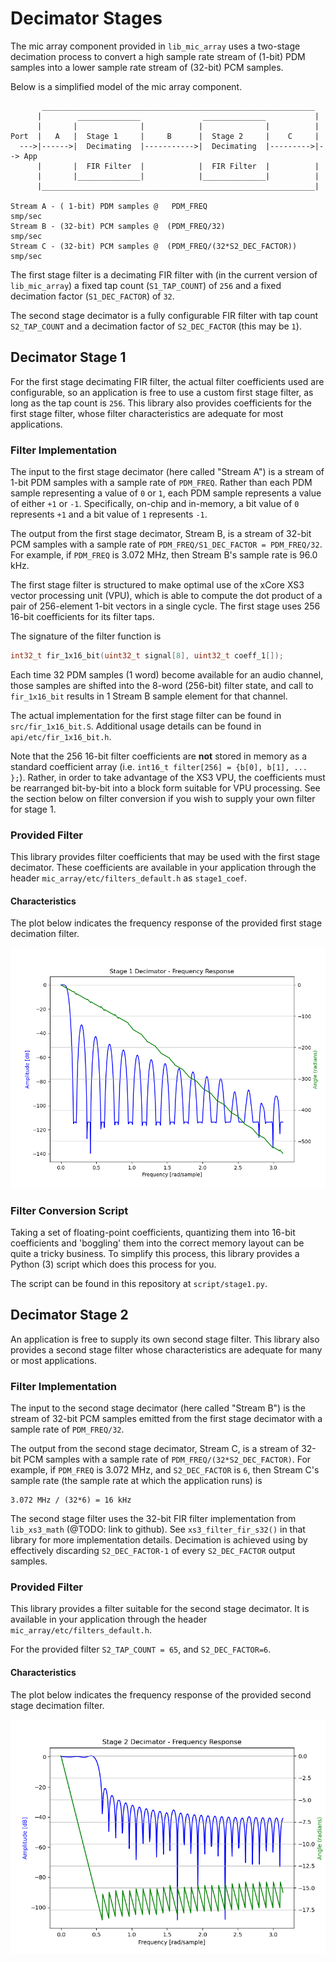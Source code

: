 
# Decimator Stages

The mic array component provided in `lib_mic_array` uses a two-stage decimation
process to convert a high sample rate stream of (1-bit) PDM samples into a lower
sample rate stream of (32-bit) PCM samples.

Below is a simplified model of the mic array component.

           _____________________________________________________________
          |        ______________              ______________           |
          |       |              |            |              |          |
    Port  |   A   |  Stage 1     |     B      |  Stage 2     |    C     |
      --->|------>|  Decimating  |----------->|  Decimating  |--------->|--> App
          |       |  FIR Filter  |            |  FIR Filter  |          |
          |       |______________|            |______________|          |
          |_____________________________________________________________|
    
    Stream A - ( 1-bit) PDM samples @   PDM_FREQ                      smp/sec
    Stream B - (32-bit) PCM samples @  (PDM_FREQ/32)                  smp/sec
    Stream C - (32-bit) PCM samples @  (PDM_FREQ/(32*S2_DEC_FACTOR))  smp/sec


The first stage filter is a decimating FIR filter with (in the current version
of `lib_mic_array`) a fixed tap count (`S1_TAP_COUNT`) of `256` and a fixed 
decimation factor (`S1_DEC_FACTOR`) of `32`.

The second stage decimator is a fully configurable FIR filter with tap count 
`S2_TAP_COUNT` and a decimation factor of `S2_DEC_FACTOR` (this may be `1`).

## Decimator Stage 1

For the first stage decimating FIR filter, the actual filter coefficients used 
are configurable, so an application is free to use a custom first stage filter, 
as long as the tap count is `256`. This library also provides coefficients for 
the first stage filter, whose filter characteristics are adequate for most applications.

### Filter Implementation

The input to the first stage decimator (here called "Stream A") is a stream of 
1-bit PDM samples with a sample rate of `PDM_FREQ`.  Rather than each PDM sample 
representing a value of `0` or `1`, each PDM sample represents a value of either 
`+1` or `-1`. Specifically, on-chip and in-memory, a bit value of `0` represents 
`+1` and a bit value of `1` represents `-1`.

The output from the first stage decimator, Stream B, is a stream of 32-bit PCM
samples with a sample rate of `PDM_FREQ/S1_DEC_FACTOR = PDM_FREQ/32`. For 
example, if `PDM_FREQ` is 3.072 MHz, then Stream B's sample rate is 96.0 kHz.

The first stage filter is structured to make optimal use of the xCore XS3 vector
processing unit (VPU), which is able to compute the dot product of a pair of 
256-element 1-bit vectors in a single cycle. The first stage uses 256 16-bit 
coefficients for its filter taps.

The signature of the filter function is 

```c
int32_t fir_1x16_bit(uint32_t signal[8], uint32_t coeff_1[]);
```

Each time 32 PDM samples (1 word) become available for an audio channel, those 
samples are shifted into the 8-word (256-bit) filter state, and call to 
`fir_1x16_bit` results in 1 Stream B sample element for that channel.

The actual implementation for the first stage filter can be found in 
`src/fir_1x16_bit.S`. Additional usage details can be found in
`api/etc/fir_1x16_bit.h`.

Note that the 256 16-bit filter coefficients are **not** stored in memory as a
standard coefficient array (i.e. `int16_t filter[256] = {b[0], b[1], ... };`).
Rather, in order to take advantage of the XS3 VPU, the coefficients must be 
rearranged bit-by-bit into a block form suitable for VPU processing. See the
section below on filter conversion if you wish to supply your own filter for
stage 1.

### Provided Filter

This library provides filter coefficients that may be used with the first stage
decimator. These coefficients are available in your application through the
header `mic_array/etc/filters_default.h` as `stage1_coef`.

#### Characteristics

The plot below indicates the frequency response of the provided first stage
decimation filter.

![](stage1_freq_response.png)

<!-- @TODO Include additional information about the characteristics/performance of
the provided first stage filter. -->

### Filter Conversion Script

Taking a set of floating-point coefficients, quantizing them into 16-bit 
coefficients and 'boggling' them into the correct memory layout can be quite a
tricky business.  To simplify this process, this library provides a Python (3)
script which does this process for you.

The script can be found in this repository at `script/stage1.py`.

<!-- @TODO Fix Script. It is currently set up to look for a specific `.pkl` file and
pull coefficients from there. It should be redone properly with helpful 
`argparse` output and hints. -->


## Decimator Stage 2

An application is free to supply its own second stage filter. This library also 
provides a second stage filter whose characteristics are adequate for many or 
most applications.

### Filter Implementation

The input to the second stage decimator (here called "Stream B") is the stream
of 32-bit PCM samples emitted from the first stage decimator with a sample rate
of `PDM_FREQ/32`.

The output from the second stage decimator, Stream C, is a stream of 32-bit PCM
samples with a sample rate of `PDM_FREQ/(32*S2_DEC_FACTOR)`. For example, if 
`PDM_FREQ` is 3.072 MHz, and `S2_DEC_FACTOR` is `6`, then Stream C's sample rate 
(the sample rate at which the application runs) is 

    3.072 MHz / (32*6) = 16 kHz

The second stage filter uses the 32-bit FIR filter implementation from 
`lib_xs3_math` (@TODO: link to github). See `xs3_filter_fir_s32()` in that 
library for more implementation details. Decimation is achieved using by 
effectively discarding `S2_DEC_FACTOR-1` of every `S2_DEC_FACTOR` output 
samples.

### Provided Filter

This library provides a filter suitable for the second stage decimator. It is 
available in your application through the header 
`mic_array/etc/filters_default.h`.

For the provided filter `S2_TAP_COUNT = 65`, and `S2_DEC_FACTOR=6`.

#### Characteristics

The plot below indicates the frequency response of the provided second stage
decimation filter.

![](stage2_freq_response.png)

<!-- @TODO Include additional information about the characteristics/performance of
the provided second stage filter. -->


